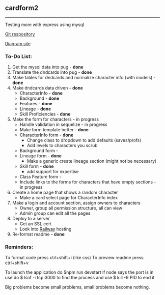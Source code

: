 ## cardform2
***

Testing more with express using mysql

[Git respository](https://github.com/ronyn0/cardform2/)

[Diagram site](https://app.diagrams.net/)

### To-Do List:
1. Get the mysql data into pug - **done**
2. Translate the dndcards into pug - **done**
3. Make tables for dndcards and normalize character info (with models) - **done**
4. Make dndcards data driven - **done**
    - CharacterInfo - **done**
    - Background - **done**
    - Features - **done**
    - Lineage - **done**
    - Skill Proficiencies - **done**
5. Make the form for characters - in progress
    - Handle validation in sequelize - in progress
    - Make form template better - **done**
    - CharacterInfo form - **done**
        - Change class to dropdown to add defaults (saves/profs)
        - Add levels to characters you scrub
    - Background form - 
    - Lineage form - **done**
        - Make a generic create lineage section (might not be necessary)
    - Skill form - **done**
        - add support for expertise
    - Class Feature form - 
    - Include links to the forms for characters that have empty sections - in progress
6. Create a home page that shows a random character
    - Make a card select page for CharacterInfo index
7. Make a login and account section, assign owners to characters
    - Owner, group all permission structure, all can view
    - Admin group can edit all the pages
8. Deploy to a server
    - Get an SSL cert
    - Look into [Railway](https://railway.app/) hosting
9. Re-format readme - **done**

### Reminders: 
To format code press ctrl+shift+i (like css)
To preview readme press ctrl+shift+v

To launch the application do $npm run devstart
if node says the port is in use do $ lsof -i tcp:3000 to find the process
and use $ kill -9 PID to end it

Big problems become small problems, small problems become nothing.